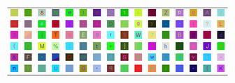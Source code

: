 <table>
<tr>
<td><img src="48.gif"></td>
<td><img src="7D.gif"></td>
<td><img src="38.gif"></td>
<td><img src="4E.gif"></td>
<td><img src="65.gif"></td>
<td><img src="29.gif"></td>
<td><img src="6F.gif"></td>
<td><img src="43.gif"></td>
<td><img src="31.gif"></td>
<td><img src="78.gif"></td>
<td><img src="5B.gif"></td>
<td><img src="5A.gif"></td>
<td><img src="70.gif"></td>
<td><img src="30.gif"></td>
<td><img src="41.gif"></td>
<td><img src="2F.gif"></td>
</tr>
<tr>
<td><img src="73.gif"></td>
<td><img src="3E.gif"></td>
<td><img src="23.gif"></td>
<td><img src="3C.gif"></td>
<td><img src="3B.gif"></td>
<td><img src="60.gif"></td>
<td><img src="21.gif"></td>
<td><img src="44.gif"></td>
<td><img src="50.gif"></td>
<td><img src="67.gif"></td>
<td><img src="79.gif"></td>
<td><img src="2E.gif"></td>
<td><img src="5E.gif"></td>
<td><img src="49.gif"></td>
<td><img src="3F.gif"></td>
<td><img src="4C.gif"></td>
</tr>
<tr>
<td><img src="33.gif"></td>
<td><img src="gr2.gif"></td>
<td><img src="6A.gif"></td>
<td><img src="54.gif"></td>
<td><img src="36.gif"></td>
<td><img src="45.gif"></td>
<td><img src="39.gif"></td>
<td><img src="72.gif"></td>
<td><img src="24.gif"></td>
<td><img src="57.gif"></td>
<td><img src="37.gif"></td>
<td><img src="62.gif"></td>
<td><img src="42.gif"></td>
<td><img src="32.gif"></td>
<td><img src="63.gif"></td>
<td><img src="64.gif"></td>
</tr>
<tr>
<td><img src="28.gif"></td>
<td><img src="51.gif"></td>
<td><img src="4D.gif"></td>
<td><img src="25.gif"></td>
<td><img src="3A.gif"></td>
<td><img src="35.gif"></td>
<td><img src="74.gif"></td>
<td><img src="2B.gif"></td>
<td><img src="5D.gif"></td>
<td><img src="gr1.gif"></td>
<td><img src="3D.gif"></td>
<td><img src="68.gif"></td>
<td><img src="7A.gif"></td>
<td><img src="61.gif"></td>
<td><img src="4A.gif"></td>
<td><img src="75.gif"></td>
</tr>
<tr>
<td><img src="26.gif"></td>
<td><img src="46.gif"></td>
<td><img src="2D.gif"></td>
<td><img src="gr3.gif"></td>
<td><img src="4F.gif"></td>
<td><img src="40.gif"></td>
<td><img src="2C.gif"></td>
<td><img src="58.gif"></td>
<td><img src="53.gif"></td>
<td><img src="56.gif"></td>
<td><img src="77.gif"></td>
<td><img src="6C.gif"></td>
<td><img src="34.gif"></td>
<td><img src="76.gif"></td>
<td><img src="6B.gif"></td>
<td><img src="7E.gif"></td>
</tr>
<tr>
<td><img src="6E.gif"></td>
<td><img src="59.gif"></td>
<td><img src="27.gif"></td>
<td><img src="55.gif"></td>
<td><img src="7C.gif"></td>
<td><img src="47.gif"></td>
<td><img src="22.gif"></td>
<td><img src="71.gif"></td>
<td><img src="66.gif"></td>
<td><img src="5F.gif"></td>
<td><img src="52.gif"></td>
<td><img src="69.gif"></td>
<td><img src="6D.gif"></td>
<td><img src="2A.gif"></td>
<td><img src="7B.gif"></td>
<td><img src="4B.gif"></td>
</tr>
</table>

